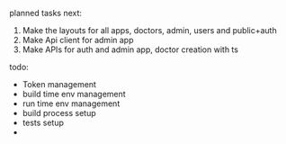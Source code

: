 

planned tasks next:

1. Make the layouts for all apps, doctors, admin, users and public+auth
2. Make Api client for admin app
3. Make APIs for auth and admin app, doctor creation with ts

todo: 
- Token management
- build time env management
- run time env management
- build process setup
- tests setup
- 